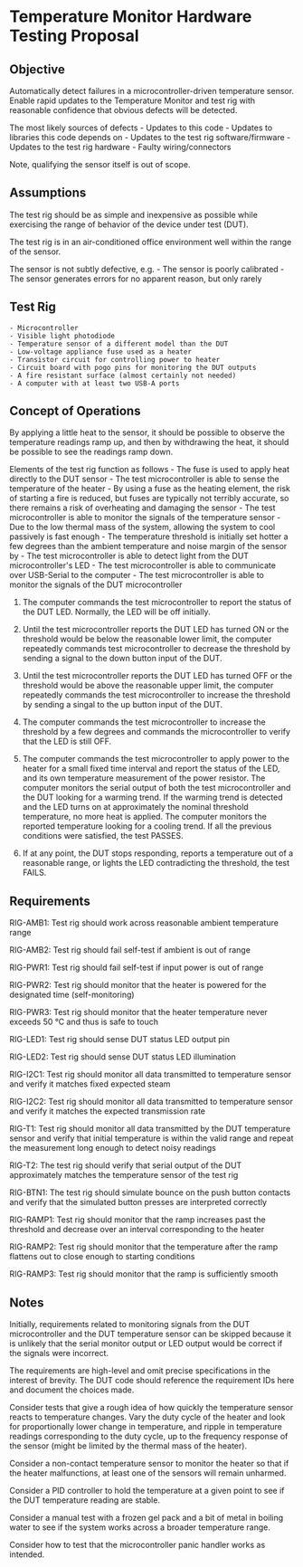 Temperature Monitor Hardware Testing Proposal
=============================================

Objective
---------

Automatically detect failures in a microcontroller-driven temperature sensor.
Enable rapid updates to the Temperature Monitor and test rig with reasonable
confidence that obvious defects will be detected.

The most likely sources of defects
    - Updates to this code
    - Updates to libraries this code depends on
    - Updates to the test rig software/firmware
    - Updates to the test rig hardware
    - Faulty wiring/connectors

Note, qualifying the sensor itself is out of scope.

Assumptions
-----------

The test rig should be as simple and inexpensive as possible while exercising
the range of behavior of the device under test (DUT).

The test rig is in an air-conditioned office environment well within the
range of the sensor.

The sensor is not subtly defective, e.g.
    - The sensor is poorly calibrated
    - The sensor generates errors for no apparent reason, but only rarely

Test Rig
--------

    - Microcontroller
    - Visible light photodiode
    - Temperature sensor of a different model than the DUT
    - Low-voltage appliance fuse used as a heater
    - Transistor circuit for controlling power to heater
    - Circuit board with pogo pins for monitoring the DUT outputs
    - A fire resistant surface (almost certainly not needed)
    - A computer with at least two USB-A ports

Concept of Operations
---------------------

By applying a little heat to the sensor, it should be possible to observe the
temperature readings ramp up, and then by withdrawing the heat, it should be
possible to see the readings ramp down.

Elements of the test rig function as follows
    - The fuse is used to apply heat directly to the DUT sensor
    - The test microcontroller is able to sense the temperature of the heater
    - By using a fuse as the heating element, the risk of starting a fire is
    reduced, but fuses are typically not terribly accurate, so there remains a
    risk of overheating and damaging the sensor
    - The test microcontroller is able to monitor the signals of the temperature
    sensor
    - Due to the low thermal mass of the system, allowing the system to cool
    passively is fast enough
    - The temperature threshold is initially set hotter a few degrees than the
    ambient temperature and noise margin of the sensor by 
    - The test microcontroller is able to detect light from the DUT
    microcontroller's LED
    - The test microcontroller is able to communicate over USB-Serial to the
    computer
    - The test microcontroller is able to monitor the signals of the DUT
    microcontroller

1. The computer commands the test microcontroller to report the status of the
DUT LED. Normally, the LED will be off initially.

2. Until the test microcontroller reports the DUT LED has turned ON or the
threshold would be below the reasonable lower limit, the computer repeatedly
commands test microcontroller to decrease the threshold by sending a signal to
the down button input of the DUT.

3. Until the test microcontroller reports the DUT LED has turned OFF or the
threshold would be above the reasonable upper limit, the computer repeatedly
commands the test microcontroller to increase the threshold by sending a
singal to the up button input of the DUT.

4. The computer commands the test microcontroller to increase the threshold by
a few degrees and commands the microcontroller to verify that the LED is still
OFF.

5. The computer commands the test microcontroller to apply power to the heater
for a small fixed time interval and report the status of the LED, and its own
temperature measurement of the power resistor. The computer monitors the serial
output of both the test microcontroller and the DUT looking for a warming
trend. If the warming trend is detected and the LED turns on at approximately
the nominal threshold temperature, no more heat is applied. The computer
monitors the reported temperature looking for a cooling trend. If all the
previous conditions were satisfied, the test PASSES.

6. If at any point, the DUT stops responding, reports a temperature out of a
reasonable range, or lights the LED contradicting the threshold, the test FAILS.


Requirements
------------

RIG-AMB1: Test rig should work across reasonable ambient temperature range

RIG-AMB2: Test rig should fail self-test if ambient is out of range

RIG-PWR1: Test rig should fail self-test if input power is out of range 

RIG-PWR2: Test rig should monitor that the heater is powered for the designated
time (self-monitoring)

RIG-PWR3: Test rig should monitor that the heater temperature never exceeds
50 ℃ and thus is safe to touch

RIG-LED1: Test rig should sense DUT status LED output pin

RIG-LED2: Test rig should sense DUT status LED illumination

RIG-I2C1: Test rig should monitor all data transmitted to temperature sensor
and verify it matches fixed expected steam

RIG-I2C2: Test rig should monitor all data transmitted to temperature sensor
and verify it matches the expected transmission rate

RIG-T1: Test rig should monitor all data transmitted by the DUT temperature
sensor and verify that initial temperature is within the valid range and repeat
the measurement long enough to detect noisy readings

RIG-T2: The test rig should verify that serial output of the DUT approximately
matches the temperature sensor of the test rig

RIG-BTN1: The test rig should simulate bounce on the push button contacts and
verify that the simulated button presses are interpreted correctly

RIG-RAMP1: Test rig should monitor that the ramp increases past the threshold
and decrease over an interval corresponding to the heater

RIG-RAMP2: Test rig should monitor that the temperature after the ramp flattens
out to close enough to starting conditions

RIG-RAMP3: Test rig should monitor that the ramp is sufficiently smooth

Notes
-----

Initially, requirements related to monitoring signals from the DUT
microcontroller and the DUT temperature sensor can be skipped because it is
unlikely that the serial monitor output or LED output would be correct if the
signals were incorrect.

The requirements are high-level and omit precise specifications in the interest
of brevity. The DUT code should reference the requirement IDs here and document
the choices made.

Consider tests that give a rough idea of how quickly the temperature sensor
reacts to temperature changes. Vary the duty cycle of the heater and look for
proportionally lower change in temperature, and ripple in temperature readings
corresponding to the duty cycle, up to the frequency response of the sensor
(might be limited by the thermal mass of the heater).

Consider a non-contact temperature sensor to monitor the heater so that if
the heater malfunctions, at least one of the sensors will remain unharmed.

Consider a PID controller to hold the temperature at a given point to see
if the DUT temperature reading are stable.

Consider a manual test with a frozen gel pack and a bit of metal in boiling
water to see if the system works across a broader temperature range.

Consider how to test that the microcontroller panic handler works as intended.
